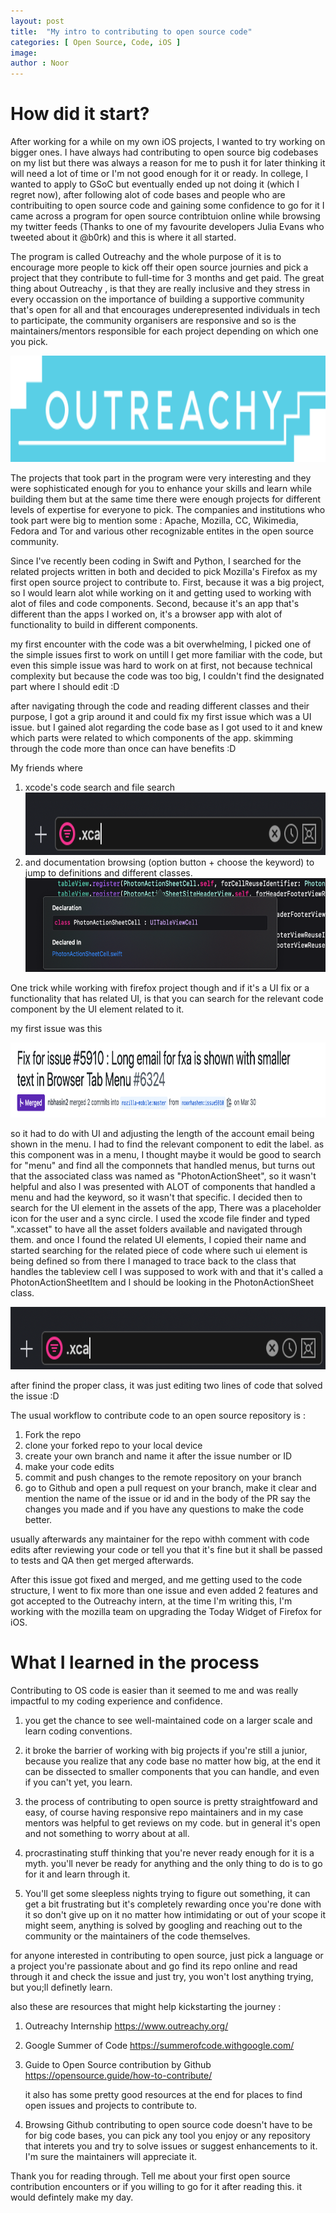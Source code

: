 ```yaml
---
layout: post
title:  "My intro to contributing to open source code"
categories: [ Open Source, Code, iOS ]
image: 
author : Noor
---
```


# How did it start? 

After working for a while on my own iOS projects, I wanted to try working on bigger ones. I have always had contributing to open source big codebases on my list but there was always a reason for me to push it for later thinking it will need a lot of time or I'm not good enough for it or ready. In college, I wanted to apply to GSoC but eventually ended up not doing it (which I regret now), after following alot of code bases and people who are contribuiting to open source code and gaining some confidence to go for it I came across a program for open source contribtuion online while browsing my twitter feeds (Thanks to one of my favourite developers Julia Evans who tweeted about it @b0rk) and this is where it all started.

The program is called Outreachy and the whole purpose of it is to encourage more people to kick off their open source journies and pick a project that they contribute to full-time for 3 months and get paid. The great thing about Outreachy , is that they are really inclusive and they stress in every occassion on the importance of building a supportive community that's open for all and that encourages underepresented individuals in tech to participate, the community organisers are responsive and so is the maintainers/mentors responsible for each project depending on which one you pick.

<a href="https://www.outreachy.org/"><img src="/assets/images/PostsImages/firstOpenSourceContribution/outreachy.png" alt="first issue" height="170"></a>

The projects that took part in the program were very interesting and they were sophisticated enough for you to enhance your skills and learn while building them but at the same time there were enough projects for different levels of expertise for everyone to pick. The companies and institutions who took part were big to mention some : Apache, Mozilla, CC, Wikimedia, Fedora and Tor and various other recognizable entites in the open source community.

Since I've recently been coding in Swift and Python, I searched for the related projects written in both and decided to pick Mozilla's Firefox as my first open source project to contribute to. 
First, because it was a big project, so I would learn alot while working on it and getting used to working with alot of files and code components. Second, because it's an app that's different than the apps I worked on, it's a browser app with alot of functionality to build in different components.

my first encounter with the code was a bit overwhelming, I picked one of the simple issues first to work on untill I get more familiar with the code, but even this simple issue was hard to work on at first, not because technical complexity but because the code was too big, I couldn't find the designated part where I should edit :D

after navigating through the code and reading different classes and their purpose, I got a grip around it and could fix my first issue which was a UI issue. but I gained alot regarding the code base as I got used to it and knew which parts were related to which components of the app. skimming through the code more than once can have benefits :D 

My friends where 
1. xcode's code search and file search
    <img src="/assets/images/PostsImages/firstOpenSourceContribution/search.png" alt="first issue" height="100">
2. and documentation browsing (option button + choose the keyword) to jump to definitions and different classes.
    <img src="/assets/images/PostsImages/firstOpenSourceContribution/optionFinder.png" alt="first issue" height="150">

One trick while working with firefox project though and if it's a UI fix or a functionality that has related UI, is that you can search for the relevant code component by the UI element related to it. 

my first issue was this 

<a href="https://github.com/mozilla-mobile/firefox-ios/pull/6324"><img src="/assets/images/PostsImages/firstOpenSourceContribution/firstIssue.png" alt="first issue" height="120"></a>

so it had to do with UI and adjusting the length of the account email being shown in the menu. I had to find the relevant component to edit the label. as this component was in a menu, I thought maybe it would be good to search for "menu" and find all the componnets that handled menus, but turns out that the associated class was named as "PhotonActionSheet", so it wasn't helpful and also I was presented with ALOT of components that handled a menu and had the keyword, so it wasn't that specific. 
I decided then to search for the UI element in the assets of the app, There was a placeholder icon for the user and a sync circle. I used the xcode file finder and typed ".xcasset" to have all the asset folders available and navigated through them. and once I found the related UI elements, I copied their name and started searching for the related piece of code where such ui element is being defined so from there I managed to trace back to the class that handles the tableview cell I was supposed to work with and that it's called a PhotonActionSheetItem and I should be looking in the PhotonActionSheet class.

<img src="/assets/images/PostsImages/firstOpenSourceContribution/search.png" alt="first issue" height="100">


after finind the proper class, it was just editing two lines of code that solved the issue :D

The usual workflow to contribute code to an open source repository is : 

1. Fork the repo
2. clone your forked repo to your local device
3. create your own branch and name it after the issue number or ID
4. make your code edits
5. commit and push changes to the remote repository on your branch
6. go to Github and open a pull request on your branch, make it clear and mention the name of the issue or id and in the body of the PR say the changes you made and if you have any questions to make the code better.

usually afterwards any maintainer for the repo withh comment with code edits after reviewing your code or tell you that it's fine but it shall be passed to tests and QA then get merged afterwards.

After this issue got fixed and merged, and me getting used to the code structure, I went to fix more than one issue and even added 2 features and got accepted to the Outreachy intern, at the time I'm writing this, I'm working with the mozilla team on upgrading the Today Widget of Firefox for iOS.

# What I learned in the process
Contributing to OS code is easier than it seemed to me and was really impactful to my coding experience and confidence. 

1. you get the chance to see well-maintained code on a larger scale and learn coding conventions.

2. it broke the barrier of working with big projects if you're still a junior, because you realize that any code base no matter how big, at the end it can be dissected to smaller components that you can handle, and even if you can't yet, you learn.

3. the process of contributing to open source is pretty straightfoward and easy, of course having responsive repo maintainers and in my case mentors was helpful to get reviews on my code. but in general it's open and not something to worry about at all.

4. procrastinating stuff thinking that you're never ready enough for it is a myth. you'll never be ready for anything and the only thing to do is to go for it and learn through it.

5. You'll get some sleepless nights trying to figure out something, it can get a bit frustrating but it's completely rewarding once you're done with it so don't give up on it no matter how intimidating or out of your scope it might seem, anything is solved by googling and reaching out to the community or the maintainers of the code themselves.

for anyone interested in contributing to open source, just pick a language or a project you're passionate about and go find its repo online and read through it and check the issue and just try, you won't lost anything trying, but you;ll definetly learn.

also these are resources that might help kickstarting the journey : 

1. Outreachy Internship 
    https://www.outreachy.org/
2. Google Summer of Code
    https://summerofcode.withgoogle.com/
3. Guide to Open Source contribution by Github
    https://opensource.guide/how-to-contribute/
    
    it also has some pretty good resources at the end for places to find open issues and projects to contribute to.
4. Browsing Github 
    contributing to open source code doesn't have to be for big code bases, you can pick any tool you enjoy or any repository that interets you and try to solve issues or suggest enhancements to it. I'm sure the maintainers will appreciate it.


Thank you for reading through. Tell me about your first open source contribution encounters or if you willing to go for it after reading this. it would defintely make my day.





